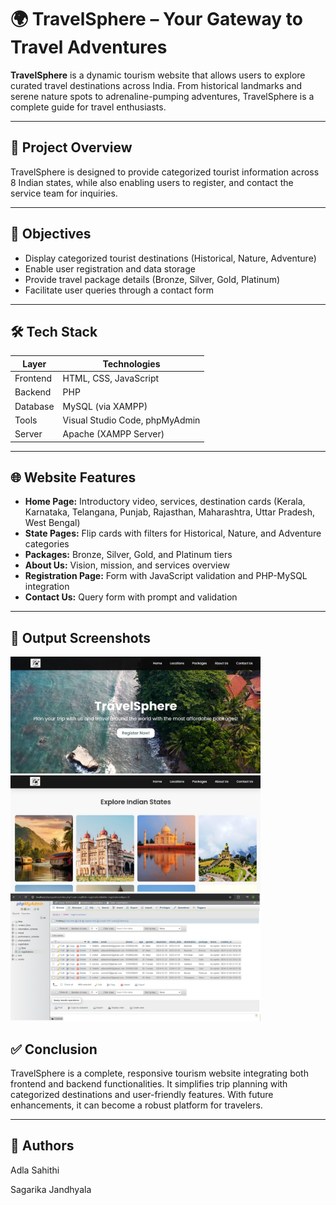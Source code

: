 # 🌍 TravelSphere – Your Gateway to Travel Adventures

**TravelSphere** is a dynamic tourism website that allows users to explore curated travel destinations across India. From historical landmarks and serene nature spots to adrenaline-pumping adventures, TravelSphere is a complete guide for travel enthusiasts.

---

## 📌 Project Overview

TravelSphere is designed to provide categorized tourist information across 8 Indian states, while also enabling users to register, and contact the service team for inquiries.

---

## 🎯 Objectives

- Display categorized tourist destinations (Historical, Nature, Adventure)  
- Enable user registration and data storage  
- Provide travel package details (Bronze, Silver, Gold, Platinum)  
- Facilitate user queries through a contact form  

---

## 🛠️ Tech Stack

| Layer     | Technologies                      |
|-----------|-----------------------------------|
| Frontend  | HTML, CSS, JavaScript             |
| Backend   | PHP                               |
| Database  | MySQL (via XAMPP)                 |
| Tools     | Visual Studio Code, phpMyAdmin    |
| Server    | Apache (XAMPP Server)             |

---

## 🌐 Website Features

- **Home Page:** Introductory video, services, destination cards (Kerala, Karnataka, Telangana, Punjab, Rajasthan, Maharashtra, Uttar Pradesh, West Bengal)  
- **State Pages:** Flip cards with filters for Historical, Nature, and Adventure categories  
- **Packages:** Bronze, Silver, Gold, and Platinum tiers  
- **About Us:** Vision, mission, and services overview  
- **Registration Page:** Form with JavaScript validation and PHP-MySQL integration  
- **Contact Us:** Query form with prompt and validation   

---

## 🎥 Output Screenshots

<img src="output1.jpg" alt="Screenshot 1" width="400"/>
<img src="output2.jpg" alt="Screenshot 2" width="400"/>
<img src="ouput3.jpg" alt="Screenshot 3" width="400"/>





## ✅ Conclusion
TravelSphere is a complete, responsive tourism website integrating both frontend and backend functionalities. It simplifies trip planning with categorized destinations and user-friendly features. With future enhancements, it can become a robust platform for travelers.

---

## 👥 Authors
Adla Sahithi

Sagarika Jandhyala



